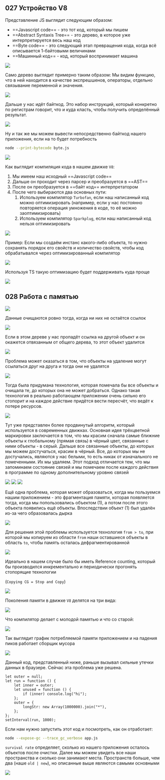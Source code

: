 ## 027 Устройство V8

Представление JS выглядит следующим образом:
- ==Javascript code== - это тот код, который мы пишем
- ==Abstract Syntaxis Tree== - это дерево, в которое уже интерпретируется весь наш код
- ==Byte code== - это следующий этап превращения кода, когда всё описывается 1-байтовыми величинами
- ==Машинный код== - код, который воспринимает машина

![](_png/Pasted%20image%2020221123143211.png)

Само дерево выглядит примерно таким образом:
Мы видим функцию, что в ней находится в качестве экспрешшенов, операторы, отдельно связывание переменной и значения.

![](_png/Pasted%20image%2020221123143633.png)

Дальше у нас идёт байткод. Это набор инструкций, который конкретно по регистрам говорит, что и куда класть, чтобы получить определённый результат.

![](_png/Pasted%20image%2020221123144147.png)

Ну и так же мы можем вывести непосредственно байткод нашего приложения, если на то будет потребность

```bash
node --print-bytecode byte.js
```

![](_png/Pasted%20image%2020221123145131.png)

Как выглядит компиляция кода в нашем движке `V8`:
1) Мы имеем наш исходный ==Javascript code==
2) Дальше он проходит через парсер и преобразуется в ==AST==
3) После он преобразуется в ==байт код== интерпретатором
4) После чего выбираются два основных пути: 
	1) Используем компилятор `Turbofan`, если наш написанный код можно оптимизировать (например, если у нас постоянно повторяется операция умножения в коде, то её можно заоптимизировать)
	2) Используем компилятор `Sparkplug`, если наш написанный код нельзя оптимизировать 

![](_png/Pasted%20image%2020221123145323.png)

Пример:
Если мы создаём инстанс какого-либо объекта, то нужно сохранять порядок его свойств и количество свойств, чтобы код обрабатывался через оптимизированный компилятор 

![](_png/Pasted%20image%2020221123151004.png)

Используя TS такую оптимизацию будет поддерживать куда проще 

![](_png/Pasted%20image%2020221123152401.png)


## 028 Работа с памятью



![](_png/Pasted%20image%2020221123182246.png)

Данные очищаются ровно тогда, когда ни них не остаётся ссылок

![](_png/Pasted%20image%2020221123182250.png)

Если в этом дереве у нас пропадёт ссылка на другой объект и он окажется отвязанным от общего дерева, то этот объект удалится

![](_png/Pasted%20image%2020221123182543.png)

Проблема может оказаться в том, что объекты на удаление могут ссылаться друг на друга и тогда они не удалятся

![](_png/Pasted%20image%2020221123182548.png)

Тогда была придумана технология, которая помечала бы все объекты и очищала те, до которых она не может добраться.
Однако такая технология в реально работающем приложении очень сильно его стопорит и на каждое действие придётся вести пересчёт, что ведёт к потере ресурсов.

![](_png/Pasted%20image%2020221123182633.png)

Тут уже представлен более продвинутый алгоритм, который используется в современных движках.
Основная идея трёхцветной маркировки заключается в том, что мы красим сначала самые ближние объекты к глобальному (прямая связь) в чёрный цвет, связанные с ними объекты - в серый. Дальше все связанные объекты, до которых мы можем достучаться, красим в чёрный. Все, до которых мы не достучались, являются у нас белыми, то есть никак от изначального не помеченными. Их мы удаляем.
Этот подход отличается тем, что мы запоминаем состояние связей и мы помечаем после каждого действия в программе по одному дополнительному уровню связей

![](_png/Pasted%20image%2020221123182812.png)
![](_png/Pasted%20image%2020221123183545.png)
![](_png/Pasted%20image%2020221123183548.png)

Ещё одна проблема, которая может образоваться, когда мы пользуемся нашим приложением - это фрагментация памяти, которая появляется тогда, когда мы попользовались объектом (1), а потом после этого объекта появились ещё объекты. Впоследствии объект (1) был удалён из-за чего образовалась дырка

![](_png/Pasted%20image%2020221123184622.png)

Для решения этой проблемы используется технология `from > to`, при которой мы копируем из области `from` наши оставшиеся объекты в область `to`, чтобы память осталась дефрагментированной

![](_png/Pasted%20image%2020221123190304.png)

Идеально в нашем случае было бы иметь Reference counting, который бы производился инкрементально и периодически прогонять стопорящие технологии 

(`Copying CG = Stop and Copy`)

![](_png/Pasted%20image%2020221123190701.png)

Поколения памяти в движке `V8` делятся на три вида: 

![](_png/Pasted%20image%2020221123190822.png)

Что компилятор делает с молодой памятью и что со старой:

![](_png/Pasted%20image%2020221123191123.png)

Так выглядит график потребляемой памяти приложением и на падения пиков работает сборщик мусора

![](_png/Pasted%20image%2020221123192410.png)

Данный код, представленный ниже, раньше вызывал сильные утечки данных в браузере. Сейчас эта проблема уже решена. 

```JS
let outer = null;
let run = function () {
	let inner = outer;
	let unused = function () {
		if (inner) console.log("hi");
	};
	outer = {
		longStr: new Array(1000000).join("*"),
	};
};
setInterval(run, 1000);
```

Если нам нужно запустить этот код и посмотреть, как он отработает:

```bash
node --expose-gc --trace_gc_verbose app.js
```

`survival rate` определяет, сколько из нашего приложения осталось объектов после очистки. Далее мы можем увидеть все наши пространства и сколько они занимают места. Пространств больше, чем два (наше `old | new`), но описанные выше являются самыми основными 

![](_png/Pasted%20image%2020221123193258.png)